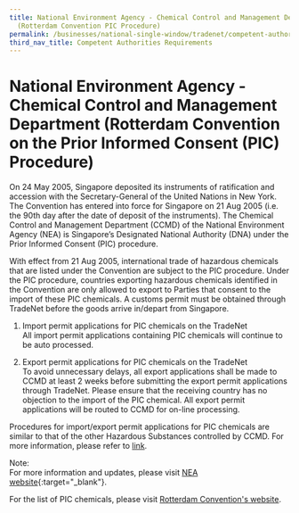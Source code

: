 ```yaml
---
title: National Environment Agency - Chemical Control and Management Department
  (Rotterdam Convention PIC Procedure)
permalink: /businesses/national-single-window/tradenet/competent-authorities-requirements/national-environment-agency--chemical-control-and-management-department-rotterdam-convention-pic-procedure
third_nav_title: Competent Authorities Requirements
---
```



# National Environment Agency - Chemical Control and Management Department (Rotterdam Convention on the Prior Informed Consent (PIC) Procedure)

On 24 May 2005, Singapore deposited its instruments of ratification and accession with the Secretary-General of the United Nations in New York. The Convention has entered into force for Singapore on 21 Aug 2005 (i.e. the 90th day after the date of deposit of the instruments). The Chemical Control and Management Department (CCMD) of the National Environment Agency (NEA) is Singapore’s Designated National Authority (DNA) under the Prior Informed Consent (PIC) procedure.

With effect from 21 Aug 2005, international trade of hazardous chemicals that are listed under the Convention are subject to the PIC procedure. Under the PIC procedure, countries exporting hazardous chemicals identified in the Convention are only allowed to export to Parties that consent to the import of these PIC chemicals. A customs permit must be obtained through TradeNet before the goods arrive in/depart from Singapore.

1.  Import permit applications for PIC chemicals on the TradeNet  
    All import permit applications containing PIC chemicals will continue to be auto processed. 
  
2.  Export permit applications for PIC chemicals on the TradeNet  
    To avoid unnecessary delays, all export applications shall be made to CCMD at least 2 weeks before submitting the export permit applications through TradeNet. Please ensure that the receiving country has no objection to the import of the PIC chemical. All export permit applications will be routed to CCMD for on-line processing.

Procedures for import/export permit applications for PIC chemicals are similar to that of the other Hazardous Substances controlled by CCMD. For more information, please refer to [link](https://www.customs.gov.sg/businesses/national-single-window/tradenet/competent-authorities-requirements/hazardous-substances).

Note:  
For more information and updates, please visit  [NEA website](https://www.nea.gov.sg/corporate-functions/resources/legislation-international-law/multilateral-environmental-agreements/chemical-safety/rotterdam-convention){:target="_blank"}.

For the list of PIC chemicals, please visit [Rotterdam Convention's website](http://www.pic.int/TheConvention/Chemicals/AnnexIIIChemicals/tabid/1132/language/en-US/Default.aspx).
